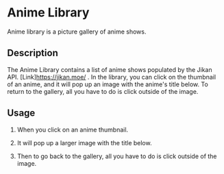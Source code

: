 # Anime Library

Anime library is a picture gallery of anime shows.

## Description

The Anime Library contains a list of anime shows populated by the Jikan API. [Link]https://jikan.moe/ . In the library, you can click on the thumbnail of an anime, and it will pop up an image with the anime's title below. To return to the gallery, all you have to do is click outside of the image.

## Usage

1. When you click on an anime thumbnail.



2. It will pop up a larger image with the title below.




3. Then to go back to the gallery, all you have to do is click outside of the image.

